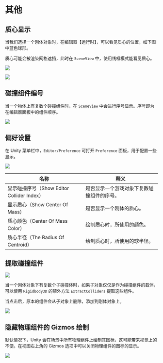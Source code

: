 # 其他

## 质心显示

当我们选择一个刚体对象时，在编辑器【运行时】，可以看见质心的位置，如下图中蓝色球形。

质心可能会被渲染网格遮挡，此时在 `SceneView` 中，使用线框模式能看见质心。

![](https://docs.motphys.com/Images/KjIcbZYreoH8RHxOhdpcBvMon9d.png)

![](https://docs.motphys.com/Images/EkK3bBxjOoHSUuxWBADcBKkun0f.png)

## 碰撞组件编号

当一个物体上有复数个碰撞组件时，在 `SceneView` 中会进行序号显示。序号即为在编辑器面板中的组件顺序。

![](https://docs.motphys.com/Images/OADjbOPRsoTzLox3zbfcAHWSnpb.png)

## 偏好设置

在 Unity 菜单栏中，`Editor/Preference` 可打开 `Preference` 面板，用于配置一些显示。

![](https://docs.motphys.com/Images/NhPQbrjudoRdgHxp0FtcLw5inUf.png)

| 名称<br/>                                       | 释义<br/>                                       |
| ----------------------------------------------- | ----------------------------------------------- |
| 显示碰撞序号（Show Editor Collider Index）<br/> | 是否显示一个游戏对象下复数碰撞组件的序号。<br/> |
| 显示质心（Show Center Of Mass）<br/>            | 是否显示一个刚体的质心。<br/>                   |
| 质心颜色（Center Of Mass Color）<br/>           | 绘制质心时，所使用的颜色。<br/>                 |
| 质心半径（The Radius Of Centroid）<br/>         | 绘制质心时，所使用的球半径。<br/>               |

## 提取碰撞组件

![](https://docs.motphys.com/Images/PqPtbMpKbofwNyxzRgdceJaZnkb.png)

当一个刚体对象下有复数个子碰撞体时，如果子对象仅仅是作为碰撞组件的载体，可以使用 `Rigidbody3D` 的额外方法 `ExtractColliders` 提取这些组件。

当点击后，原本的组件会从子对象上删除，添加到刚体对象上。

![](https://docs.motphys.com/Images/R4RcbLmBVo9PyqxsMq7cvXemnhf.png)

## 隐藏物理组件的 Gizmos 绘制

默认情况下，Unity 会在场景中所有物理组件上绘制其图标，这可能带来视觉上的不便。在视图右上角的 Gizmos 选项中可以关闭物理组件的图标的显示。

![](https://docs.motphys.com/Images/IuwfbRDOMokuR1xmcMbc6Y57nRc.png)
